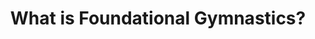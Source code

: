 ---
title:  "What is Foundational Gymnastics?"
categories: About
permalink: /AboutGymnastics/
classes: wide
header:
  overlay_image: /assets/images/Gymnastics.png
  overlay_filter: 0.5 # same as adding an opacity of 0.5 to a black background
---